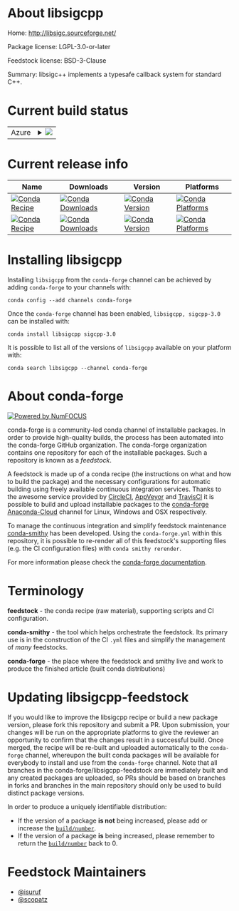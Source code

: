 About libsigcpp
===============

Home: http://libsigc.sourceforge.net/

Package license: LGPL-3.0-or-later

Feedstock license: BSD-3-Clause

Summary: libsigc++ implements a typesafe callback system for standard C++.



Current build status
====================


<table>
    
  <tr>
    <td>Azure</td>
    <td>
      <details>
        <summary>
          <a href="https://dev.azure.com/conda-forge/feedstock-builds/_build/latest?definitionId=568&branchName=master">
            <img src="https://dev.azure.com/conda-forge/feedstock-builds/_apis/build/status/libsigcpp-feedstock?branchName=master">
          </a>
        </summary>
        <table>
          <thead><tr><th>Variant</th><th>Status</th></tr></thead>
          <tbody><tr>
              <td>linux_64</td>
              <td>
                <a href="https://dev.azure.com/conda-forge/feedstock-builds/_build/latest?definitionId=568&branchName=master">
                  <img src="https://dev.azure.com/conda-forge/feedstock-builds/_apis/build/status/libsigcpp-feedstock?branchName=master&jobName=linux&configuration=linux_64_" alt="variant">
                </a>
              </td>
            </tr><tr>
              <td>osx_64</td>
              <td>
                <a href="https://dev.azure.com/conda-forge/feedstock-builds/_build/latest?definitionId=568&branchName=master">
                  <img src="https://dev.azure.com/conda-forge/feedstock-builds/_apis/build/status/libsigcpp-feedstock?branchName=master&jobName=osx&configuration=osx_64_" alt="variant">
                </a>
              </td>
            </tr>
          </tbody>
        </table>
      </details>
    </td>
  </tr>
</table>

Current release info
====================

| Name | Downloads | Version | Platforms |
| --- | --- | --- | --- |
| [![Conda Recipe](https://img.shields.io/badge/recipe-libsigcpp-green.svg)](https://anaconda.org/conda-forge/libsigcpp) | [![Conda Downloads](https://img.shields.io/conda/dn/conda-forge/libsigcpp.svg)](https://anaconda.org/conda-forge/libsigcpp) | [![Conda Version](https://img.shields.io/conda/vn/conda-forge/libsigcpp.svg)](https://anaconda.org/conda-forge/libsigcpp) | [![Conda Platforms](https://img.shields.io/conda/pn/conda-forge/libsigcpp.svg)](https://anaconda.org/conda-forge/libsigcpp) |
| [![Conda Recipe](https://img.shields.io/badge/recipe-sigcpp--3.0-green.svg)](https://anaconda.org/conda-forge/sigcpp-3.0) | [![Conda Downloads](https://img.shields.io/conda/dn/conda-forge/sigcpp-3.0.svg)](https://anaconda.org/conda-forge/sigcpp-3.0) | [![Conda Version](https://img.shields.io/conda/vn/conda-forge/sigcpp-3.0.svg)](https://anaconda.org/conda-forge/sigcpp-3.0) | [![Conda Platforms](https://img.shields.io/conda/pn/conda-forge/sigcpp-3.0.svg)](https://anaconda.org/conda-forge/sigcpp-3.0) |

Installing libsigcpp
====================

Installing `libsigcpp` from the `conda-forge` channel can be achieved by adding `conda-forge` to your channels with:

```
conda config --add channels conda-forge
```

Once the `conda-forge` channel has been enabled, `libsigcpp, sigcpp-3.0` can be installed with:

```
conda install libsigcpp sigcpp-3.0
```

It is possible to list all of the versions of `libsigcpp` available on your platform with:

```
conda search libsigcpp --channel conda-forge
```


About conda-forge
=================

[![Powered by NumFOCUS](https://img.shields.io/badge/powered%20by-NumFOCUS-orange.svg?style=flat&colorA=E1523D&colorB=007D8A)](http://numfocus.org)

conda-forge is a community-led conda channel of installable packages.
In order to provide high-quality builds, the process has been automated into the
conda-forge GitHub organization. The conda-forge organization contains one repository
for each of the installable packages. Such a repository is known as a *feedstock*.

A feedstock is made up of a conda recipe (the instructions on what and how to build
the package) and the necessary configurations for automatic building using freely
available continuous integration services. Thanks to the awesome service provided by
[CircleCI](https://circleci.com/), [AppVeyor](https://www.appveyor.com/)
and [TravisCI](https://travis-ci.com/) it is possible to build and upload installable
packages to the [conda-forge](https://anaconda.org/conda-forge)
[Anaconda-Cloud](https://anaconda.org/) channel for Linux, Windows and OSX respectively.

To manage the continuous integration and simplify feedstock maintenance
[conda-smithy](https://github.com/conda-forge/conda-smithy) has been developed.
Using the ``conda-forge.yml`` within this repository, it is possible to re-render all of
this feedstock's supporting files (e.g. the CI configuration files) with ``conda smithy rerender``.

For more information please check the [conda-forge documentation](https://conda-forge.org/docs/).

Terminology
===========

**feedstock** - the conda recipe (raw material), supporting scripts and CI configuration.

**conda-smithy** - the tool which helps orchestrate the feedstock.
                   Its primary use is in the construction of the CI ``.yml`` files
                   and simplify the management of *many* feedstocks.

**conda-forge** - the place where the feedstock and smithy live and work to
                  produce the finished article (built conda distributions)


Updating libsigcpp-feedstock
============================

If you would like to improve the libsigcpp recipe or build a new
package version, please fork this repository and submit a PR. Upon submission,
your changes will be run on the appropriate platforms to give the reviewer an
opportunity to confirm that the changes result in a successful build. Once
merged, the recipe will be re-built and uploaded automatically to the
`conda-forge` channel, whereupon the built conda packages will be available for
everybody to install and use from the `conda-forge` channel.
Note that all branches in the conda-forge/libsigcpp-feedstock are
immediately built and any created packages are uploaded, so PRs should be based
on branches in forks and branches in the main repository should only be used to
build distinct package versions.

In order to produce a uniquely identifiable distribution:
 * If the version of a package **is not** being increased, please add or increase
   the [``build/number``](https://conda.io/docs/user-guide/tasks/build-packages/define-metadata.html#build-number-and-string).
 * If the version of a package **is** being increased, please remember to return
   the [``build/number``](https://conda.io/docs/user-guide/tasks/build-packages/define-metadata.html#build-number-and-string)
   back to 0.

Feedstock Maintainers
=====================

* [@isuruf](https://github.com/isuruf/)
* [@scopatz](https://github.com/scopatz/)

